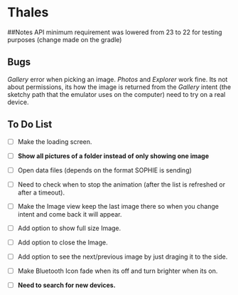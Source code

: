 # Thales

##Notes
API minimum requirement was lowered from 23 to 22 for testing purposes
(change made on the gradle)

## Bugs
*Gallery* error when picking an image. *Photos* and *Explorer* work fine.
Its not about permissions, its how the image is returned from the *Gallery* intent (the sketchy path that the emulator uses on the computer) need to try on a real device.

## To Do List
- [ ] Make the loading screen.

- [ ] **Show all pictures of a folder instead of only showing one image**
- [ ] Open data files (depends on the format SOPHIE is sending)

- [ ] Need to check when to stop the animation (after the list is refreshed or after a timeout).
- [ ] Make the Image view keep the last image there so when you change intent and come back it will appear.
- [ ] Add option to show full size Image.
- [ ] Add option to close the Image.
- [ ] Add option to see the next/previous image by just draging it to the side.
- [ ] Make Bluetooth Icon fade when its off and turn brighter when its on.
- [ ] **Need to search for new devices.**